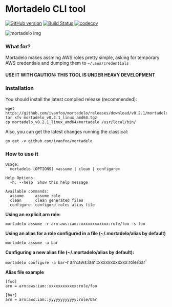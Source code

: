 # Mortadelo CLI tool

[![GitHub version](https://badge.fury.io/gh/ivanfoo%2Fmortadelo.svg)](https://badge.fury.io/gh/ivanfoo%2Fmortadelo) [![Build Status](https://travis-ci.org/ivanfoo/mortadelo.svg?branch=master)](https://travis-ci.org/ivanfoo/mortadelo) [![codecov](https://codecov.io/gh/ivanfoo/mortadelo/branch/master/graph/badge.svg)](https://codecov.io/gh/ivanfoo/mortadelo)

![mortadelo img](https://encrypted-tbn3.gstatic.com/images?q=tbn:ANd9GcS7kGHC5LSexHXZXyuKVKkFHGGfv_5_LlUFFPXHRpugG1wzYPmj) 

### What for?

Mortadelo makes assming AWS roles pretty simple, asking for temporary AWS credentials and dumping them to `~/.aws/credentials`

#### USE IT WITH CAUTION: THIS TOOL IS UNDER HEAVY DEVELOPMENT ####

### Installation

You should install the latest compiled release (recommended):

```
wget https://github.com/ivanfoo/mortadelo/releases/download/v0.2.1/mortadelo_v0.2.1_linux_amd64.tgz
tar xfv mortadelo_v0.2.1_linux_amd64.tgz
cp mortadelo_v0.2.1_linux_amd64/mortadelo /usr/local/bin/
```

Also, you can get the latest changes running the classical:

`go get -v github.com/ivanfoo/mortadelo`

### How to use it

```
Usage:
  mortadelo [OPTIONS] <assume | clean | configure>

Help Options:
  -h, --help  Show this help message

Available commands:
  assume     assume role
  clean      clean generated files
  configure  configure roles alias file
```

**Using an explicit arn role:**

`mortadelo assume -r arn:aws:iam::xxxxxxxxxxxx:role/foo -s foo`

**Using an alias for a role configured in a file (~/.mortadelo/alias by default)**

`mortadelo assume -a bar`

**Configuring a new alias file (~/.mortadelo/alias by default):**

`mortadelo configure -a bar`-r arn:aws:iam::xxxxxxxxxxxx:role/bar`
 

**Alias file example**

```
[foo]
arn = arn:aws:iam::xxxxxxxxxxxx:role/foo

[bar]
arn = arn:aws:iam::yyyyyyyyyyyy:role/bar
```
